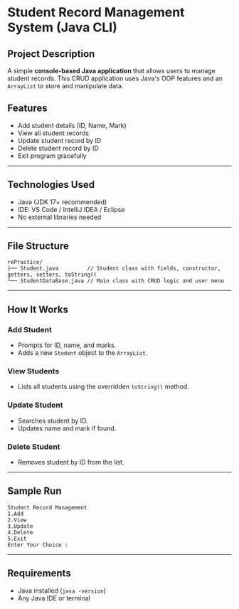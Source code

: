 

# Student Record Management System (Java CLI)

##  Project Description

A simple **console-based Java application** that allows users to manage student records. This CRUD application uses Java's OOP features and an `ArrayList` to store and manipulate data.


##  Features

*  Add student details (ID, Name, Mark)
*  View all student records
*  Update student record by ID
*  Delete student record by ID
*  Exit program gracefully

---

##  Technologies Used

* Java (JDK 17+ recommended)
* IDE: VS Code / IntelliJ IDEA / Eclipse
* No external libraries needed

---

## File Structure

```
rePractice/
├── Student.java         // Student class with fields, constructor, getters, setters, toString()
└── StudentDataBase.java // Main class with CRUD logic and user menu
```

---

##  How It Works

###  Add Student

* Prompts for ID, name, and marks.
* Adds a new `Student` object to the `ArrayList`.

###  View Students

* Lists all students using the overridden `toString()` method.

###  Update Student

* Searches student by ID.
* Updates name and mark if found.

###  Delete Student

* Removes student by ID from the list.

---

##  Sample Run

```
Student Record Management
1.Add
2.View
3.Update
4.Delete
5.Exit
Enter Your Choice :
```

---

##  Requirements

* Java installed (`java -version`)
* Any Java IDE or terminal

